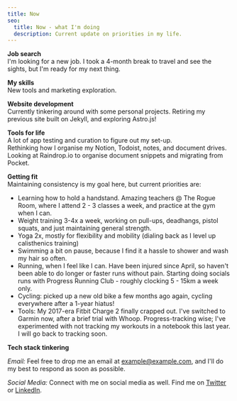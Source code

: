 ```yaml
---
title: Now
seo:
  title: Now - what I'm doing 
  description: Current update on priorities in my life.
---
```


**Job search**  
I'm looking for a new job. I took a 4-month break to travel and see the sights, but I'm ready for my next thing.

**My skills**  
New tools and marketing exploration.

**Website development**  
Currently tinkering around with some personal projects. Retiring my previous site built on Jekyll, and exploring Astro.js!

**Tools for life**  
A lot of app testing and curation to figure out my set-up.  
Rethinking how I organise my Notion, Todoist, notes, and document drives.
Looking at Raindrop.io to organise document snippets and migrating from Pocket.

**Getting fit**  
Maintaining consistency is my goal here, but current priorities are:
- Learning how to hold a handstand. Amazing teachers @ The Rogue Room, where I attend 2 - 3 classes a week, and practice at the gym when I can.
- Weight training 3-4x a week, working on pull-ups, deadhangs, pistol squats, and just maintaining general strength.
- Yoga 2x, mostly for flexibility and mobility (dialing back as I level up calisthenics training)
- Swimming a bit on pause, because I find it a hassle to shower and wash my hair so often.
- Running, when I feel like I can. Have been injured since April, so haven't been able to do longer or faster runs without pain. Starting doing socials runs with Progress Running Club - roughly clocking 5 - 15km a week only. 
- Cycling: picked up a new old bike a few months ago again, cycling everywhere after a 1-year hiatus!
- Tools: My 2017-era Fitbit Charge 2 finally crapped out. I've switched to Garmin now, after a brief trial with Whoop. Progress-tracking wise; I've experimented with not tracking my workouts in a notebook this last year. I will go back to tracking soon.

**Tech stack tinkering**


_Email:_
Feel free to drop me an email at [example@example.com](mailto:example@example.com), and I'll do my best to respond as soon as possible.

_Social Media:_
Connect with me on social media as well. Find me on [Twitter](https://twitter.com) or [LinkedIn](https://www.linkedin.com/).
